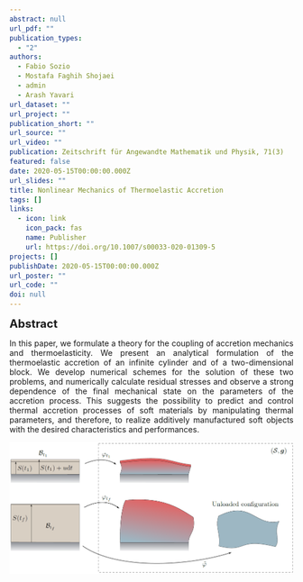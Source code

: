 ```yaml
---
abstract: null
url_pdf: ""
publication_types:
  - "2"
authors:
  - Fabio Sozio
  - Mostafa Faghih Shojaei
  - admin
  - Arash Yavari
url_dataset: ""
url_project: ""
publication_short: ""
url_source: ""
url_video: ""
publication: Zeitschrift für Angewandte Mathematik und Physik, 71(3)
featured: false
date: 2020-05-15T00:00:00.000Z
url_slides: ""
title: Nonlinear Mechanics of Thermoelastic Accretion
tags: []
links:
  - icon: link
    icon_pack: fas
    name: Publisher
    url: https://doi.org/10.1007/s00033-020-01309-5
projects: []
publishDate: 2020-05-15T00:00:00.000Z
url_poster: ""
url_code: ""
doi: null
---
```

<big><big><b>Abstract</b></big></big>
<div style="text-align: justify">In this paper, we formulate a theory for the coupling of
accretion mechanics and thermoelasticity. We present an analytical formulation of the thermoelastic
accretion of an infinite cylinder and of a two-dimensional block. We develop numerical schemes for
the solution of these two problems, and numerically calculate residual stresses and observe a strong
dependence of the final mechanical state on the parameters of the accretion process. This suggests
the possibility to predict and control thermal accretion processes of soft materials by manipulating
thermal parameters, and therefore, to realize additively manufactured soft objects with the desired
characteristics and performances.</div>

![Alt Text](fig.png)
